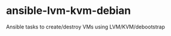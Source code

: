 ansible-lvm-kvm-debian
======================

Ansible tasks to create/destroy VMs using LVM/KVM/debootstrap
